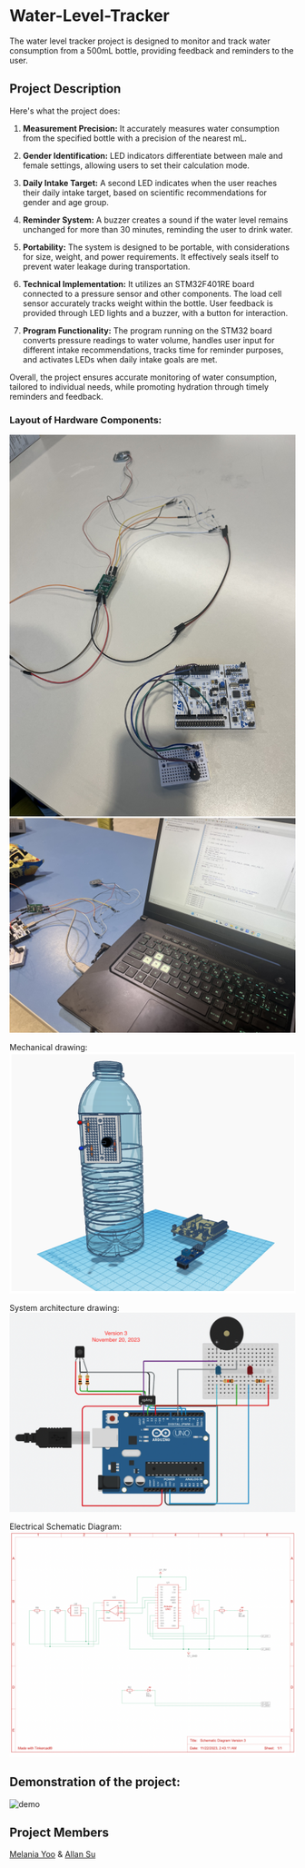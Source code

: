 # Water-Level-Tracker

The water level tracker project is designed to monitor and track water consumption from a 500mL bottle, providing feedback and reminders to the user. 

## Project Description

Here's what the project does:

1. **Measurement Precision:** It accurately measures water consumption from the specified bottle with a precision of the nearest mL.

2. **Gender Identification:** LED indicators differentiate between male and female settings, allowing users to set their calculation mode.

3. **Daily Intake Target:** A second LED indicates when the user reaches their daily intake target, based on scientific recommendations for gender and age group.

4. **Reminder System:** A buzzer creates a sound if the water level remains unchanged for more than 30 minutes, reminding the user to drink water.

5. **Portability:** The system is designed to be portable, with considerations for size, weight, and power requirements. It effectively seals itself to prevent water leakage during transportation.

6. **Technical Implementation:** It utilizes an STM32F401RE board connected to a pressure sensor and other components. The load cell sensor accurately tracks weight within the bottle. User feedback is provided through LED lights and a buzzer, with a button for interaction.

7. **Program Functionality:** The program running on the STM32 board converts pressure readings to water volume, handles user input for different intake recommendations, tracks time for reminder purposes, and activates LEDs when daily intake goals are met.

Overall, the project ensures accurate monitoring of water consumption, tailored to individual needs, while promoting hydration through timely reminders and feedback.

### Layout of Hardware Components:

![layout1](images/layout.jpg)
![laout2](images/layout2.jpg)

Mechanical drawing:
![mechanical_drawing](images/mechanical-drawing.png)

System architecture drawing:
![system_architecture_drawing](images/system-architecture-drawing.png)

Electrical Schematic Diagram: 
![electrical_schematic_diagram](images/electrical-schematic-drawing.png)

## Demonstration of the project:

![demo](images/demo.gif)

## Project Members
[Melania Yoo](https://github.com/melaniayoo/) &amp; [Allan Su](https://github.com/tudourocky/)
